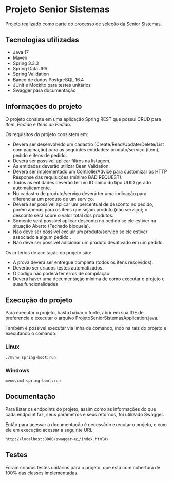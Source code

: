 # Projeto Senior Sistemas
Projeto realizado como parte do processo de seleção da Senior Sistemas.

## Tecnologias utilizadas
* Java 17
* Maven
* Spring 3.3.3
* Spring Data JPA
* Spring Validation
* Banco de dados PostgreSQL 16.4
* JUnit e Mockito para testes unitários
* Swagger para documentação

## Informações do projeto
O projeto consiste em uma aplicação Spring REST que possui CRUD para *Item*, *Pedido* e *Itens de Pedido*.

Os requisitos do projeto consistem em:
* Deverá ser desenvolvido um cadastro (Create/Read/Update/Delete/List com paginação) para as seguintes entidades: produto/serviço (item), pedido e itens de pedido.
* Deverá ser possível aplicar filtros na listagem.
* As entidades deverão utilizar Bean Validation.
* Deverá ser implementado um ControllerAdvice para customizar os HTTP Response das requisições (mínimo BAD REQUEST).
* Todos as entidades deverão ter um ID único do tipo UUID gerado automaticamente.
* No cadastro de produto/serviço deverá ter uma indicação para diferenciar um produto de um serviço.
* Deverá ser possível aplicar um percentual de desconto no pedido, porém apenas para os itens que sejam produto (não serviço); o desconto será sobre o valor total dos produtos.
* Somente será possível aplicar desconto no pedido se ele estiver na situação Aberto (Fechado bloqueia).
* Não deve ser possível excluir um produto/serviço se ele estiver associado a algum pedido .
* Não deve ser possível adicionar um produto desativado em um pedido

Os criterios de aceitação do projeto são:
* A prova deverá ser entregue completa (todos os itens resolvidos).
* Deverão ser criados testes automatizados.
* O código não poderá ter erros de compilação.
* Deverá haver uma documentação mínima de como executar o projeto e suas funcionalidades

## Execução do projeto
Para executar o projeto, basta baixar o fonte, abrir em sua IDE de preferencia e executar o arquivo ProjetoSeniorSistemasApplication.java.

Também é possível executar via linha de comando, indo na raiz do projeto e executando o comando:

### Linux
```
./mvnw spring-boot:run
```

### Windows
```
mvnw.cmd spring-boot:run
```

## Documentação
Para listar os endpoints do projeto, assim como as informações do que cada endpoint faz, seus parâmetros e seus retornos, foi utilizado Swagger.

Então para acessar a documentação é necessário executar o projeto, e com ele em execução acessar a seguinte URL:

```
http://localhost:8080/swagger-ui/index.html#/
```

## Testes
Foram criados testes unitários para o projeto, que está com cobertura de 100% das classes implementadas.
